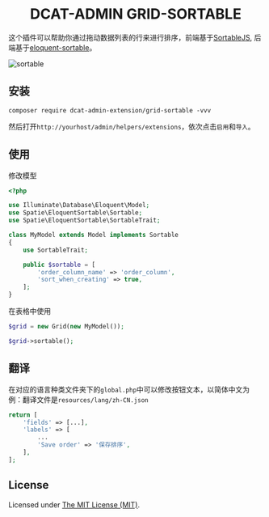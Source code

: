 
<div align="center">

# DCAT-ADMIN GRID-SORTABLE

</div>

这个插件可以帮助你通过拖动数据列表的行来进行排序，前端基于[SortableJS](https://github.com/SortableJS/Sortable), 后端基于[eloquent-sortable](https://github.com/spatie/eloquent-sortable)。


![sortable](https://raw.githubusercontent.com/jqhph/dcat-admin-grid-sortable/docs/img/grid-sortable.png)

## 安装

```shell
composer require dcat-admin-extension/grid-sortable -vvv
```

然后打开`http://yourhost/admin/helpers/extensions`，依次点击`启用`和`导入`。

## 使用

修改模型

```php
<?php

use Illuminate\Database\Eloquent\Model;
use Spatie\EloquentSortable\Sortable;
use Spatie\EloquentSortable\SortableTrait;

class MyModel extends Model implements Sortable
{
    use SortableTrait;

    public $sortable = [
        'order_column_name' => 'order_column',
        'sort_when_creating' => true,
    ];
}
```

在表格中使用

```php
$grid = new Grid(new MyModel());

$grid->sortable();
```

## 翻译

在对应的语言种类文件夹下的`global.php`中可以修改按钮文本，以简体中文为例：翻译文件是`resources/lang/zh-CN.json`
```php
return [
    'fields' => [...],
    'labels' => [
        ...
        'Save order' => '保存排序',
    ],
];
```

License
------------
Licensed under [The MIT License (MIT)](LICENSE).
